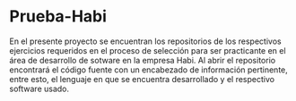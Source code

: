 # Prueba-Habi
En el presente proyecto se encuentran los repositorios de los respectivos ejercicios requeridos en el proceso de selección para ser practicante en el área de desarrollo de sotware en la empresa Habi. 
Al abrir el repositorio encontrará el código fuente con un encabezado de información pertinente, entre esto, el lenguaje en que se encuentra desarrollado y el respectivo software usado.


